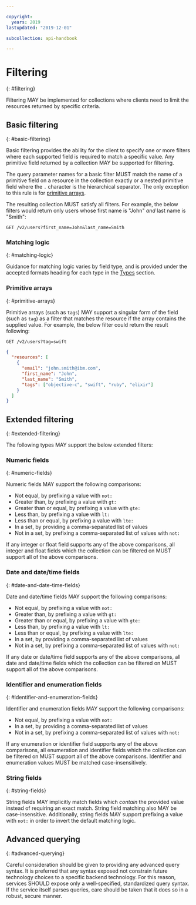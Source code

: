 ```yaml
---

copyright:
  years: 2019
lastupdated: "2019-12-01"

subcollection: api-handbook

---
```


# Filtering
{: #filtering}

Filtering MAY be implemented for collections where clients need to limit the resources returned by
specific criteria.

## Basic filtering
{: #basic-filtering}

Basic filtering provides the ability for the client to specify one or more filters where each
supported field is required to match a specific value. Any primitive field returned by a collection
MAY be supported for filtering.

The query parameter names for a basic filter MUST match the name of a primitive field on a resource
in the collection exactly or a nested primitive field where the `.` character is the hierarchical
separator. The only exception to this rule is for [primitive arrays](#primitive-arrays).

The resulting collection MUST satisfy all filters. For example, the below filters would return only
users whose first name is "John" _and_ last name is "Smith":

`GET /v2/users?first_name=John&last_name=Smith`

### Matching logic
{: #matching-logic}

Guidance for matching logic varies by field type, and is provided under the accepted formats heading
for each type in the [Types](/docs/api-handbook?topic=api-handbook-types) section.

### Primitive arrays
{: #primitive-arrays}

Primitive arrays (such as `tags`) MAY support a singular form of the field (such as `tag`) as a
filter that matches the resource if the array contains the supplied value. For example, the below
filter could return the result following:

`GET /v2/users?tag=swift`

```json
{
  "resources": [
    {
      "email": "john.smith@ibm.com",
      "first_name": "John",
      "last_name": "Smith",
      "tags": ["objective-c", "swift", "ruby", "elixir"]
    }
  ]
}
```

## Extended filtering
{: #extended-filtering}

The following types MAY support the below extended filters:

### Numeric fields
{: #numeric-fields}

Numeric fields MAY support the following comparisons:

*  Not equal, by prefixing a value with `not:`
*  Greater than, by prefixing a value with `gt:`
*  Greater than or equal, by prefixing a value with `gte:`
*  Less than, by prefixing a value with `lt:`
*  Less than or equal, by prefixing a value with `lte:`
*  In a set, by providing a comma-separated list of values
*  Not in a set, by prefixing a comma-separated list of values with `not:`

If any integer or float field supports any of the above comparisons, all integer and float fields
which the collection can be filtered on MUST support all of the above comparisons.

### Date and date/time fields
{: #date-and-date-time-fields}

Date and date/time fields MAY support the following comparisons:

*  Not equal, by prefixing a value with `not:`
*  Greater than, by prefixing a value with `gt:`
*  Greater than or equal, by prefixing a value with `gte:`
*  Less than, by prefixing a value with `lt:`
*  Less than or equal, by prefixing a value with `lte:`
*  In a set, by providing a comma-separated list of values
*  Not in a set, by prefixing a comma-separated list of values with `not:`

If any date or date/time field supports any of the above comparisons, all date and date/time fields
which the collection can be filtered on MUST support all of the above comparisons.

### Identifier and enumeration fields
{: #identifier-and-enumeration-fields}

Identifier and enumeration fields MAY support the following comparisons:

*  Not equal, by prefixing a value with `not:`
*  In a set, by providing a comma-separated list of values
*  Not in a set, by prefixing a comma-separated list of values with `not:`

If any enumeration or identifier field supports any of the above comparisons, all enumeration and
identifier fields which the collection can be filtered on MUST support all of the above comparisons.
Identifier and enumeration values MUST be matched case-insensitively.

### String fields
{: #string-fields}

String fields MAY implicitly match fields which _contain_ the provided value instead of requiring an
exact match. String field matching also MAY be case-insensitive. Additionally, string fields MAY
support prefixing a value with `not:` in order to invert the default matching logic.

## Advanced querying
{: #advanced-querying}

Careful consideration should be given to providing any advanced query syntax. It is preferred that
any syntax exposed not constrain future technology choices to a specific backend technology. For
this reason, services SHOULD expose only a well-specified, standardized query syntax. If the service
itself parses queries, care should be taken that it does so in a robust, secure manner.
